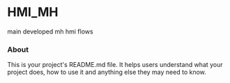 HMI_MH
======

main developed mh hmi flows

### About

This is your project's README.md file. It helps users understand what your
project does, how to use it and anything else they may need to know.
